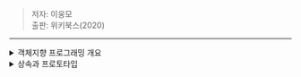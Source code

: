> 저자: 이웅모<br>
> 출판: 위키북스(2020)<br>
***
<details>
<summary>객체지향 프로그래밍 개요</summary>
<div markdown="1">
객체지향 프로그래밍은 프로그램을 명령어 또는 함수의 목록으로 보는 전통적인 명령형 프로그래밍(imperative programming)의 절차지향적 관점에서 벗어나 여러 개의 독립적 단위, 즉 <b>객체(object)의 집합으로 프로그램을 표현</b>하려는 프로그래밍 패러다임을 말한다.<br>이는 실세계의 실체(사물이나 개념)를 인식하는 철학적 사고를 프로그래밍에 접목하려는 시도에서 시작한다. <b>실체는 특징이나 성질을 나타내는 속성(attribute/property)을 가지고 있고, 이를 통해 실체를 인식하거나 구별</b>할 수 있다.<br>다양한 속성 중에서 <u>프로그래밍에 필요한 속성만 간추려 내어 표현하는 것을 추상화(abstraction)</u>라 한다.<br>객체지향 프로그래밍은 객체의 상태(state)를 나타내는 데이터와 상태 데이터를 조작할 수 있는 동작(behavior)을 하나의 논리적인 단위로 묶어 생각한다.<br><b>객체는 상태 데이터(프로퍼티)와 동작(메서드)을 하나의 논리적인 단위로 묶은 복합적인 자료구조</b>다. 각 객체는 고유의 기능을 갖는 독립적인 부품으로 볼 수 있지만 자신의 고유한 기능을 수행하면서 다른 객체와 <b>관계성(relationship)</b>을 가질 수 있다. 다른 객체와 메시지를 주고받거나 데이터를 처리할 수도 있다. 또는 다른 객체의 상태 데이터나 동작을 <b>상속</b>받아 사용하기도 한다.
<!-- <img width="500" alt="prototype" src="./image/"><br> -->
<pre>
<code>
// 상태 데이터(이름과 주소), 동작(커밋과 운동)이 하나의 단위로 구성된 객체 person
const person = {
  name: 'John',
  addresss: 'Seoul',
  makeCommit (input) {
    return `a result of ${input}`
  },
  doPullUps (numsOfRepetition) {
    return `a result of ${numsOfRepetition}`
  }
}
</code>
</pre>
- 260 ~ 261쪽
</div>
</details>
<details>
<summary>상속과 프로토타입</summary>
<div markdown="1">
상속(inheritance)은 객체지향 프로그래밍의 핵심 개념으로 <b>어떤 객체의 프로퍼티 또는 메서드를 다른 객체가 상속받아 그대로 사용할 수 있는 것</b>을 말한다.<br> 자바스크립트는 프로토타입을 기반으로 상속을 구현하여 불필요한 중복을 제거한다. 중복을 제거하는 방법은 <b>기존의 코드를 적극적으로 재사용</b>하는 것이다.<br>
- 261 ~ 264쪽
</div>
</details>
